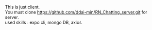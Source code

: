 This is just client.  
You must clone https://github.com/ddai-min/RN_Chatting_server.git for server.  
used skills : expo cli, mongo DB, axios  
